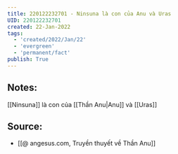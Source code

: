 ```yaml
---
title: 220122232701 - Ninsuna là con của Anu và Uras
UID: 220122232701
created: 22-Jan-2022
tags:
  - 'created/2022/Jan/22'
  - 'evergreen'
  - 'permanent/fact'
publish: True
---
```

## Notes:
[[Ninsuna]] là con của [[Thần Anu|Anu]] và [[Uras]]

## Source:
- [[@ angesus.com, Truyền thuyết về Thần Anu]]


